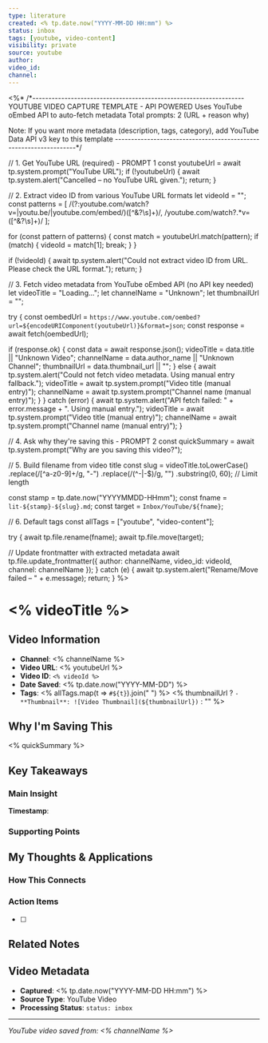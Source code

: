 ```yaml
---
type: literature
created: <% tp.date.now("YYYY-MM-DD HH:mm") %>
status: inbox
tags: [youtube, video-content]
visibility: private
source: youtube
author: 
video_id: 
channel: 
---
```

<%*
/*------------------------------------------------------------------
  YOUTUBE VIDEO CAPTURE TEMPLATE - API POWERED
  Uses YouTube oEmbed API to auto-fetch metadata
  Total prompts: 2 (URL + reason why)
  
  Note: If you want more metadata (description, tags, category),
  add YouTube Data API v3 key to this template
------------------------------------------------------------------*/

// 1. Get YouTube URL (required) - PROMPT 1
const youtubeUrl = await tp.system.prompt("YouTube URL");
if (!youtubeUrl) {
  await tp.system.alert("Cancelled – no YouTube URL given.");
  return;
}

// 2. Extract video ID from various YouTube URL formats
let videoId = "";
const patterns = [
  /(?:youtube\.com\/watch\?v=|youtu\.be\/|youtube\.com\/embed\/)([^&?\s]+)/,
  /youtube\.com\/watch\?.*v=([^&?\s]+)/
];

for (const pattern of patterns) {
  const match = youtubeUrl.match(pattern);
  if (match) {
    videoId = match[1];
    break;
  }
}

if (!videoId) {
  await tp.system.alert("Could not extract video ID from URL. Please check the URL format.");
  return;
}

// 3. Fetch video metadata from YouTube oEmbed API (no API key needed)
let videoTitle = "Loading...";
let channelName = "Unknown";
let thumbnailUrl = "";

try {
  const oembedUrl = `https://www.youtube.com/oembed?url=${encodeURIComponent(youtubeUrl)}&format=json`;
  const response = await fetch(oembedUrl);
  
  if (response.ok) {
    const data = await response.json();
    videoTitle = data.title || "Unknown Video";
    channelName = data.author_name || "Unknown Channel";
    thumbnailUrl = data.thumbnail_url || "";
  } else {
    await tp.system.alert("Could not fetch video metadata. Using manual entry fallback.");
    videoTitle = await tp.system.prompt("Video title (manual entry)");
    channelName = await tp.system.prompt("Channel name (manual entry)");
  }
} catch (error) {
  await tp.system.alert("API fetch failed: " + error.message + ". Using manual entry.");
  videoTitle = await tp.system.prompt("Video title (manual entry)");
  channelName = await tp.system.prompt("Channel name (manual entry)");
}

// 4. Ask why they're saving this - PROMPT 2
const quickSummary = await tp.system.prompt("Why are you saving this video?");

// 5. Build filename from video title
const slug = videoTitle.toLowerCase()
  .replace(/[^a-z0-9]+/g, "-")
  .replace(/(^-|-$)/g, "")
  .substring(0, 60); // Limit length

const stamp = tp.date.now("YYYYMMDD-HHmm");
const fname = `lit-${stamp}-${slug}.md`;
const target = `Inbox/YouTube/${fname}`;

// 6. Default tags
const allTags = ["youtube", "video-content"];

try {
  await tp.file.rename(fname);
  await tp.file.move(target);
  
  // Update frontmatter with extracted metadata
  await tp.file.update_frontmatter({
    author: channelName,
    video_id: videoId,
    channel: channelName
  });
} catch (e) {
  await tp.system.alert("Rename/Move failed – " + e.message);
  return;
}
%>

# <% videoTitle %>

## Video Information
- **Channel**: <% channelName %>
- **Video URL**: <% youtubeUrl %>
- **Video ID**: `<% videoId %>`
- **Date Saved**: <% tp.date.now("YYYY-MM-DD") %>
- **Tags**: <% allTags.map(t => `#${t}`).join(" ") %>
<% thumbnailUrl ? `- **Thumbnail**: ![Video Thumbnail](${thumbnailUrl})` : "" %>

## Why I'm Saving This
<% quickSummary %>

## Key Takeaways
<!-- As you watch, capture key points here -->

### Main Insight
> 

**Timestamp**: 

### Supporting Points
<!-- Add more as you watch -->

## My Thoughts & Applications

### How This Connects
<!-- Links to your existing knowledge -->

### Action Items
- [ ] 

## Related Notes
<!-- Add [[wiki-links]] as you make connections -->

## Video Metadata
<!-- Auto-filled for future reference -->
- **Captured**: <% tp.date.now("YYYY-MM-DD HH:mm") %>
- **Source Type**: YouTube Video
- **Processing Status**: `status: inbox`

---
*YouTube video saved from: <% channelName %>*
